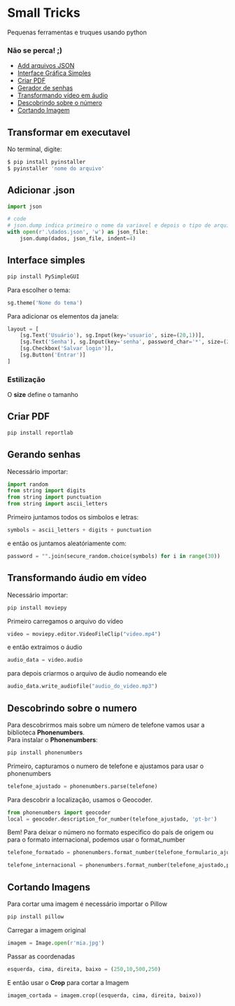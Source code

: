 # Small Tricks
Pequenas ferramentas e truques usando python

### Não se perca! ;)
<ul>
    <li>
        <a href="#json">Add arquivos JSON</a>
    </li>
    <li>
        <a href="#interface">Interface Gráfica Simples</a>
    </li>
    <li>
        <a href="#pdf">Criar PDF</a>
    </li>
    <li>
        <a href="#gerandoSenhas">Gerador de senhas</a>
    </li>
    <li>
        <a href="#audioemvideo">Transformando vídeo em áudio</a>
    </li>
    <li>
        <a href="#aboutNumber">Descobrindo sobre o número</a>
    </li>
    <li>
        <a href="#cutImage">Cortando Imagem</a>
    </li>
</ul>


## Transformar em executavel
No terminal, digite:
````bash
$ pip install pyinstaller
$ pyinstaller 'nome do arquivo'
````

## <div name='json'>Adicionar .json</div>
````py
import json

# code
# json.dump indica primeiro o nome da variavel e depois o tipo de arquivo em quserá transformada
with open(r'.\dados.json', 'w') as json_file:
    json.dump(dados, json_file, indent=4)

````

## <div name='interface'>Interface simples</div>
````bash
pip install PySimpleGUI
````

Para escolher o tema:<br>
````py
sg.theme('Nome do tema')
````

Para adicionar os elementos da janela:
````py
layout = [
    [sg.Text('Usuário'), sg.Input(key='usuario', size=(20,1))],
    [sg.Text('Senha'), sg.Input(key='senha', password_char='*', size=(20,1))],
    [sg.Checkbox('Salvar login')],
    [sg.Button('Entrar')]
]
````


### Estilização
O **size** define o tamanho 



## <div name='pdf'>Criar PDF</div>
````bash
pip install reportlab
````

## <div name='gerandoSenhas'>Gerando senhas</div>
Necessário importar:
````py
import random
from string import digits
from string import punctuation
from string import ascii_letters
````

Primeiro juntamos todos os simbolos e letras:
````py
symbols = ascii_letters + digits + punctuation
````

e então os juntamos aleatóriamente com:
````py
password = "".join(secure_random.choice(symbols) for i in range(30)) 
````

## <div name='audioemvideo'>Transformando áudio em vídeo</div>
Necessário importar:
````bash
pip install moviepy
````

Primeiro carregamos o arquivo do vídeo
````py
video = moviepy.editor.VideoFileClip("video.mp4")
````

e então extraimos o áudio
````py
audio_data = video.audio
````

para depois criarmos o arquivo de áudio nomeando ele
````py
audio_data.write_audiofile("audio_do_video.mp3")
````

## <div name='aboutNumber'>Descobrindo sobre o numero</div>
Para descobrirmos mais sobre um número de telefone vamos usar a biblioteca **Phonenumbers**.<br>
Para instalar o **Phonenumbers**:
````bash
pip install phonenumbers
````

Primeiro, capturamos o numero de telefone e ajustamos para usar o phonenumbers
````py
telefone_ajustado = phonenumbers.parse(telefone)
````

Para descobrir a localização, usamos o Geocoder.
````py
from phonenumbers import geocoder
local = geocoder.description_for_number(telefone_ajustado, 'pt-br')
````

Bem! Para deixar o número no formato especifico do país de origem ou para o formato internacional, podemos usar o format_number
````py
telefone_formatado = phonenumbers.format_number(telefone_formulario_ajustado,phonenumbers.PhoneNumberFormat.NATIONAL)

telefone_internacional = phonenumbers.format_number(telefone_ajustado,phonenumbers.PhoneNumberFormat.INTERNATIONAL)
````


## <div name="cutImage">Cortando Imagens</div>
Para cortar uma imagem é necessário importar o Pillow
````bash
pip install pillow
````

Carregar a imagem original
````py
imagem = Image.open(r'mia.jpg')
````

Passar as coordenadas
````py
esquerda, cima, direita, baixo = (250,10,500,250)
````

E então usar o **Crop** para cortar a Imagem
````py
imagem_cortada = imagem.crop((esquerda, cima, direita, baixo))
````